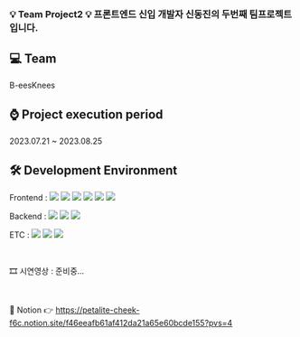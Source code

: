 ### 💡 Team Project2 💡 프론트엔드 신입 개발자 신동진의 두번째 팀프로젝트 입니다.

<h2>💻 Team</h2>
B-eesKnees

<h2>⌚ Project execution period</h2>
2023.07.21 ~ 2023.08.25

<h2>🛠 Development Environment</h2>
<p>
  <span>Frontend : </span>
  <img src="https://img.shields.io/badge/HTML-E34F26?style=flat&logo=html5&logoColor=white"/>
  <img src="https://img.shields.io/badge/CSS-1572B6?style=flat&logo=css3&logoColor=white"/>
  <img src="https://img.shields.io/badge/Bootstrap-7952B3?style=flat&logo=bootstrap&logoColor=white"/>
  <img src="https://img.shields.io/badge/Javascript-F7DF1E?style=flat&logo=javascript&logoColor=white"/>
  <img src="https://img.shields.io/badge/Vue-4FC08D?style=flat&logo=vuedotjs&logoColor=white"/>
  <img src="https://img.shields.io/badge/Chart.js-FF6384?style=flat&logo=chartdotjs&logoColor=white"/>
</p>
<p>
  <span>Backend : </span>
  <img src="https://img.shields.io/badge/Node.js-339933?style=flat&logo=nodedotjs&logoColor=white"/>
  <img src="https://img.shields.io/badge/Express-000000?style=flat&logo=express&logoColor=white"/>
  <img src="https://img.shields.io/badge/MySQL-4479A1?style=flat&logo=mysql&logoColor=white"/>
</p>
<p>
  <span>ETC : </span>
  <img src="https://img.shields.io/badge/Notion-000000?style=flat&logo=notion&logoColor=white"/>
  <img src="https://img.shields.io/badge/Figma-F24E1E?style=flat&logo=figma&logoColor=white"/>
  <img src="https://img.shields.io/badge/GitHub-000000?style=flat&logo=github&logoColor=white"/>
</p>
<br>
<p>🎞 시연영상 : 준비중...</p>
<br>
 

📃 Notion 👉 https://petalite-cheek-f6c.notion.site/f46eeafb61af412da21a65e60bcde155?pvs=4
